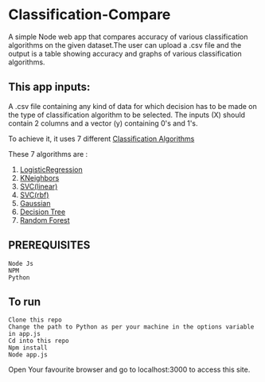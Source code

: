 # Classification-Compare

 A simple Node web app that compares accuracy of various classification algorithms on the given dataset.The user can upload a .csv file and the output is a table showing accuracy and graphs of various classification algorithms.

## This app inputs:

 A .csv file containing any kind of data for which decision has to be made on the type of classification algorithm to be selected.
 The inputs (X) should contain 2 columns and a vector (y) containing 0's and 1's.

To achieve it, it uses 7 different [Classification Algorithms](http://dataaspirant.com/2016/09/24/classification-clustering-alogrithms/) 

These 7 algorithms are :


1. [LogisticRegression](https://en.wikipedia.org/wiki/Logistic_regression)
2. [KNeighbors](https://en.wikipedia.org/wiki/K-nearest_neighbors_algorithm)
3. [SVC(linear)](https://en.wikipedia.org/wiki/Support_vector_machine)
4. [SVC(rbf)](https://en.wikipedia.org/wiki/Support_vector_machine)
5. [Gaussian](https://en.wikipedia.org/wiki/Naive_Bayes_classifier)
6. [Decision Tree](http://www.saedsayad.com/decision_tree.htm) 
7. [Random Forest](https://www.stat.berkeley.edu/~breiman/RandomForests/cc_home.htm)


## PREREQUISITES

```
Node Js
NPM
Python

```

## To run

```
Clone this repo
Change the path to Python as per your machine in the options variable in app.js
Cd into this repo
Npm install
Node app.js
```
Open Your favourite browser and go to localhost:3000 to access this site.
